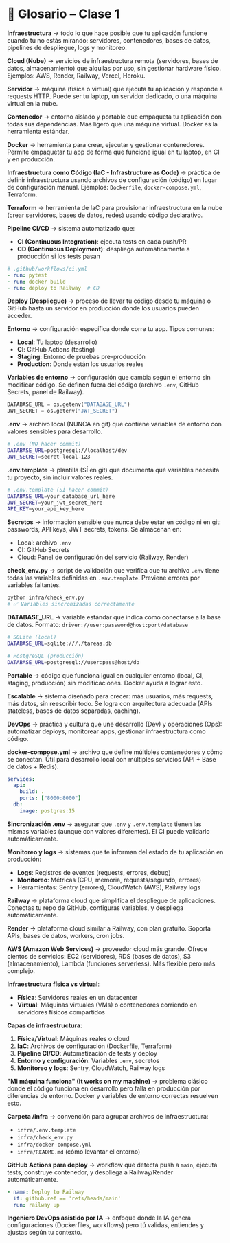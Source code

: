 # 🧭 Glosario – Clase 1

**Infraestructura** → todo lo que hace posible que tu aplicación funcione cuando tú no estás mirando: servidores, contenedores, bases de datos, pipelines de despliegue, logs y monitoreo.

**Cloud (Nube)** → servicios de infraestructura remota (servidores, bases de datos, almacenamiento) que alquilas por uso, sin gestionar hardware físico. Ejemplos: AWS, Render, Railway, Vercel, Heroku.

**Servidor** → máquina (física o virtual) que ejecuta tu aplicación y responde a requests HTTP. Puede ser tu laptop, un servidor dedicado, o una máquina virtual en la nube.

**Contenedor** → entorno aislado y portable que empaqueta tu aplicación con todas sus dependencias. Más ligero que una máquina virtual. Docker es la herramienta estándar.

**Docker** → herramienta para crear, ejecutar y gestionar contenedores. Permite empaquetar tu app de forma que funcione igual en tu laptop, en CI y en producción.

**Infraestructura como Código (IaC - Infrastructure as Code)** → práctica de definir infraestructura usando archivos de configuración (código) en lugar de configuración manual. Ejemplos: `Dockerfile`, `docker-compose.yml`, Terraform.

**Terraform** → herramienta de IaC para provisionar infraestructura en la nube (crear servidores, bases de datos, redes) usando código declarativo.

**Pipeline CI/CD** → sistema automatizado que:
- **CI (Continuous Integration)**: ejecuta tests en cada push/PR
- **CD (Continuous Deployment)**: despliega automáticamente a producción si los tests pasan

```yaml
# .github/workflows/ci.yml
- run: pytest
- run: docker build
- run: deploy to Railway  # CD
```

**Deploy (Despliegue)** → proceso de llevar tu código desde tu máquina o GitHub hasta un servidor en producción donde los usuarios pueden acceder.

**Entorno** → configuración específica donde corre tu app. Tipos comunes:
- **Local**: Tu laptop (desarrollo)
- **CI**: GitHub Actions (testing)
- **Staging**: Entorno de pruebas pre-producción
- **Production**: Donde están los usuarios reales

**Variables de entorno** → configuración que cambia según el entorno sin modificar código. Se definen fuera del código (archivo `.env`, GitHub Secrets, panel de Railway).

```python
DATABASE_URL = os.getenv("DATABASE_URL")
JWT_SECRET = os.getenv("JWT_SECRET")
```

**.env** → archivo local (NUNCA en git) que contiene variables de entorno con valores sensibles para desarrollo.

```bash
# .env (NO hacer commit)
DATABASE_URL=postgresql://localhost/dev
JWT_SECRET=secret-local-123
```

**.env.template** → plantilla (SÍ en git) que documenta qué variables necesita tu proyecto, sin incluir valores reales.

```bash
# .env.template (SÍ hacer commit)
DATABASE_URL=your_database_url_here
JWT_SECRET=your_jwt_secret_here
API_KEY=your_api_key_here
```

**Secretos** → información sensible que nunca debe estar en código ni en git: passwords, API keys, JWT secrets, tokens. Se almacenan en:
- Local: archivo `.env`
- CI: GitHub Secrets
- Cloud: Panel de configuración del servicio (Railway, Render)

**check_env.py** → script de validación que verifica que tu archivo `.env` tiene todas las variables definidas en `.env.template`. Previene errores por variables faltantes.

```bash
python infra/check_env.py
# ✅ Variables sincronizadas correctamente
```

**DATABASE_URL** → variable estándar que indica cómo conectarse a la base de datos. Formato: `driver://user:password@host:port/database`

```bash
# SQLite (local)
DATABASE_URL=sqlite:///./tareas.db

# PostgreSQL (producción)
DATABASE_URL=postgresql://user:pass@host/db
```

**Portable** → código que funciona igual en cualquier entorno (local, CI, staging, producción) sin modificaciones. Docker ayuda a lograr esto.

**Escalable** → sistema diseñado para crecer: más usuarios, más requests, más datos, sin reescribir todo. Se logra con arquitectura adecuada (APIs stateless, bases de datos separadas, caching).

**DevOps** → práctica y cultura que une desarrollo (Dev) y operaciones (Ops): automatizar deploys, monitorear apps, gestionar infraestructura como código.

**docker-compose.yml** → archivo que define múltiples contenedores y cómo se conectan. Útil para desarrollo local con múltiples servicios (API + Base de datos + Redis).

```yaml
services:
  api:
    build: .
    ports: ["8000:8000"]
  db:
    image: postgres:15
```

**Sincronización .env** → asegurar que `.env` y `.env.template` tienen las mismas variables (aunque con valores diferentes). El CI puede validarlo automáticamente.

**Monitoreo y logs** → sistemas que te informan del estado de tu aplicación en producción:
- **Logs**: Registros de eventos (requests, errores, debug)
- **Monitoreo**: Métricas (CPU, memoria, requests/segundo, errores)
- Herramientas: Sentry (errores), CloudWatch (AWS), Railway logs

**Railway** → plataforma cloud que simplifica el despliegue de aplicaciones. Conectas tu repo de GitHub, configuras variables, y despliega automáticamente.

**Render** → plataforma cloud similar a Railway, con plan gratuito. Soporta APIs, bases de datos, workers, cron jobs.

**AWS (Amazon Web Services)** → proveedor cloud más grande. Ofrece cientos de servicios: EC2 (servidores), RDS (bases de datos), S3 (almacenamiento), Lambda (funciones serverless). Más flexible pero más complejo.

**Infraestructura física vs virtual**:
- **Física**: Servidores reales en un datacenter
- **Virtual**: Máquinas virtuales (VMs) o contenedores corriendo en servidores físicos compartidos

**Capas de infraestructura**:
1. **Física/Virtual**: Máquinas reales o cloud
2. **IaC**: Archivos de configuración (Dockerfile, Terraform)
3. **Pipeline CI/CD**: Automatización de tests y deploy
4. **Entorno y configuración**: Variables `.env`, secretos
5. **Monitoreo y logs**: Sentry, CloudWatch, Railway logs

**"Mi máquina funciona" (It works on my machine)** → problema clásico donde el código funciona en desarrollo pero falla en producción por diferencias de entorno. Docker y variables de entorno correctas resuelven esto.

**Carpeta /infra** → convención para agrupar archivos de infraestructura:
- `infra/.env.template`
- `infra/check_env.py`
- `infra/docker-compose.yml`
- `infra/README.md` (cómo levantar el entorno)

**GitHub Actions para deploy** → workflow que detecta push a `main`, ejecuta tests, construye contenedor, y despliega a Railway/Render automáticamente.

```yaml
- name: Deploy to Railway
  if: github.ref == 'refs/heads/main'
  run: railway up
```

**Ingeniero DevOps asistido por IA** → enfoque donde la IA genera configuraciones (Dockerfiles, workflows) pero tú validas, entiendes y ajustas según tu contexto.
